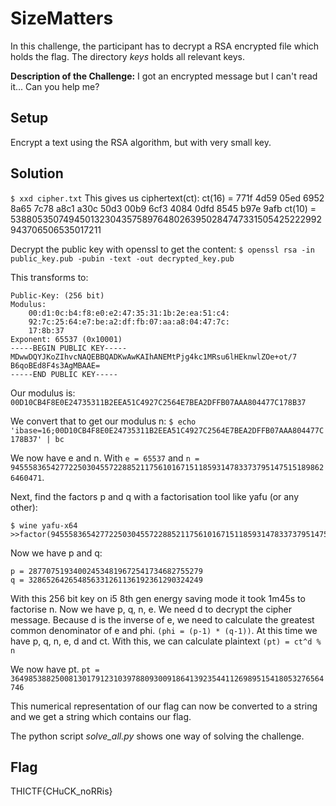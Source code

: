 # SizeMatters
In this challenge, the participant has to decrypt a RSA encrypted file which holds the flag. The directory *keys* holds all relevant keys.

**Description of the Challenge:**
I got an encrypted message but I can't read it... Can you help me?

## Setup
Encrypt a text using the RSA algorithm, but with very small key.

## Solution
```$ xxd cipher.txt```
This gives us ciphertext(ct):
ct(16) = 771f 4d59 05ed 6952 8a65 7c78 a8c1 a30c 50d3 00b9 6cf3 4084 0dfd 8545 b97e 9afb
ct(10) = 53880535074945013230435758976480263950284747331505425222992943706506535017211

Decrypt the public key with openssl to get the content:
```$ openssl rsa -in public_key.pub -pubin -text -out decrypted_key.pub```

This transforms to: 
```
Public-Key: (256 bit)
Modulus:
    00:d1:0c:b4:f8:e0:e2:47:35:31:1b:2e:ea:51:c4:
    92:7c:25:64:e7:be:a2:df:fb:07:aa:a8:04:47:7c:
    17:8b:37
Exponent: 65537 (0x10001)
-----BEGIN PUBLIC KEY-----
MDwwDQYJKoZIhvcNAQEBBQADKwAwKAIhANEMtPjg4kc1MRsu6lHEknwlZOe+ot/7
B6qoBEd8F4s3AgMBAAE=
-----END PUBLIC KEY-----
```

Our modulus is:
```00D10CB4F8E0E24735311B2EEA51C4927C2564E7BEA2DFFB07AAA804477C178B37```

We convert that to get our modulus n:
```$ echo 'ibase=16;00D10CB4F8E0E24735311B2EEA51C4927C2564E7BEA2DFFB07AAA804477C178B37' | bc```

We now have e and n. With `e = 65537` and `n = 94555836542772250304557228852117561016715118593147833737951475151898626460471`.

Next, find the factors p and q with a factorisation tool like yafu (or any other):
```
$ wine yafu-x64
>>factor(94555836542772250304557228852117561016715118593147833737951475151898626460471)
```

Now we have p and q:
```
p = 287707519340024534819672541734682755279
q = 328652642654856331261136192361290324249
```

With this 256 bit key on i5 8th gen energy saving mode it took 1m45s to factorise n. Now we have p, q, n, e. We need d to decrypt the cipher message. Because d is the inverse of e, we need to calculate the greatest common denominator of e and phi. `(phi = (p-1) * (q-1))`. At this time we have p, q, n, e, d and ct. With this, we can calculate plaintext `(pt) = ct^d % n`

We now have pt.
```pt = 3649853882500813017912310397880930091864139235441126989515418053276564746```

This numerical representation of our flag can now be converted to a string and we get a string which contains our flag.

The python script *solve_all.py* shows one way of solving the challenge.

## Flag
THICTF{CHuCK_noRRis}

